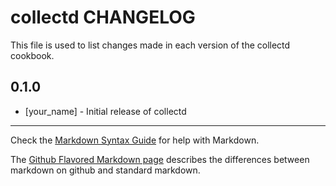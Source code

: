 collectd CHANGELOG
==================

This file is used to list changes made in each version of the collectd cookbook.

0.1.0
-----
- [your_name] - Initial release of collectd

- - -
Check the [Markdown Syntax Guide](http://daringfireball.net/projects/markdown/syntax) for help with Markdown.

The [Github Flavored Markdown page](http://github.github.com/github-flavored-markdown/) describes the differences between markdown on github and standard markdown.
